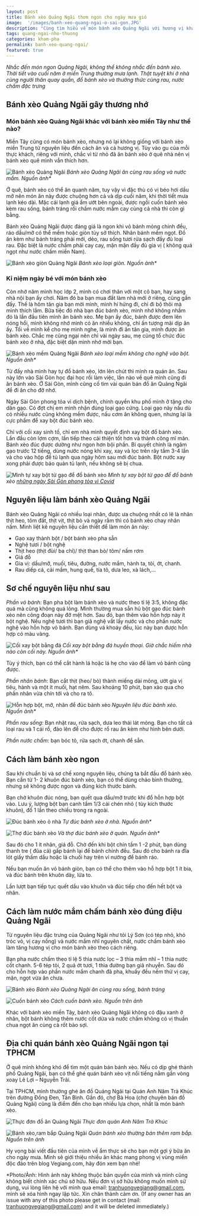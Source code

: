 ```yaml
---
layout: post
title: Bánh xèo Quảng Ngãi thơm ngon cho ngày mưa gió
image:  '/images/banh-xeo-quang-ngai-o-sai-gon.JPG'
description: "Cùng tìm hiểu về món bánh xèo Quảng Ngãi với hương vị khác biệt. Nguyên liệu, cách làm bánh xèo cũng như địa chỉ bán bánh xèo Quảng Ngãi ngon."
tags: quang-ngai-nho-thuong
categories: kham-pha 
permalink: banh-xeo-quang-ngai/
featured: true
---
```

_Nhắc đến món ngon Quảng Ngãi, không thể không nhắc đến bánh xèo. Thời tiết vào cuối năm ở miền Trung thường mưa lạnh. Thật tuyệt khi ở nhà cùng người thân quay quần, đổ bánh xèo và thưởng thức cùng rau, nước chấm đặc trưng_

## Bánh xèo Quảng Ngãi gây thương nhớ 

### Món bánh xèo Quảng Ngãi khác với bánh xèo miền Tây như thế nào?

Miền Tây cũng có món bánh xèo, nhưng nó lại không giống với bánh xèo miền Trung từ nguyên liệu đến cách ăn và cả hương vị. Tùy vào gu của mỗi thực khách, riêng với mình, chắc vì từ nhỏ đã ăn bánh xèo ở quê nhà nên vị bánh xèo quê mình vẫn thích hơn.

![Bánh xèo Quảng Ngãi](/images/banh-xeo-mem-quang-ngai.jpg)
_Bánh xèo Quảng Ngãi ăn cùng rau sống và nước mắm. Nguồn ảnh*_

Ở quê, bánh xèo có thể ăn quanh năm, tuy vậy vì đặc thù có vị béo hơi dầu mỡ nên món ăn này được chuộng hơn cả và dịp cuối năm, khi thời tiết mưa lạnh kéo dài. Mặc cái lạnh giá ẩm ướt bên ngoài, được ngồi cuốn bánh xèo kèm rau sống, bánh tráng rồi chấm nước mắm cay cùng cả nhà thì còn gì bằng.

Bánh xèo Quảng Ngãi được đáng giá là ngon khi vỏ bánh mỏng chính đều, ráo dầu/mỡ có thể mềm hoặc giòn tùy sở thích. Nhân bánh mềm ngọt. Đồ ăn kèm như bánh tráng phải mới, dẻo, rau sống tươi rửa sạch đầy đủ loại rau. Đặc biệt là nước chấm phải cay cay, mặn mặn đầy đủ gia vị ( không quá ngọt như nước chấm miền Nam).

![Bánh xèo giòn Quảng Ngãi](/images/banh-xeo-gion-mien-trung.jpg)
_Bánh xèo loại giòn. Nguồn ảnh*_

### Kỉ niệm ngày bé với món bánh xèo

Còn nhớ năm mình học lớp 2, mình có chơi thân với một cô bạn, hay sang nhà nội bạn ấy chơi. Năm đó ba bạn mua đất làm nhà mới ở riêng, cũng gần đấy. Thế là hôm tân gia bạn mời mình, mình hí hửng đi, chỉ đi bộ thôi mà mình thích lắm. Bữa tiệc đó nhà bạn đúc bánh xèo, mình nhớ không nhầm đó là lần đầu tiên mình ăn bánh xèo. Mẹ bạn ấy đúc, bánh được đem lên nóng hổi, mình không nhớ mình có ăn nhiều không, chỉ ấn tượng mãi dịp ăn ấy. Tối về mình kể cho mẹ mình nghe, là mình đi ăn tân gia, mình được ăn bánh xèo. Chắc mẹ cũng ngại nên chỉ vài ngày sau, mẹ cũng tổ chức đúc bánh xèo ở nhà, đặc biệt dặn mình nhớ mời bạn.

![Bánh xèo mềm Quảng Ngãi](/images/banh-xeo-quang-ngai.jpg)
_Bánh xèo loại mềm không cho nghệ vào bột. Nguồn ảnh*_

Từ đấy nhà mình hay tự đổ bánh xèo, lớn lên chút thì mình ra quán ăn. Sau này lớn vào Sài Gòn học đại học rồi làm việc, lần nào về quê mình cũng đi ăn bánh xèo. Ở Sài Gòn, mình cũng cố tìm vài quán bán đồ ăn Quảng Ngãi để đi ăn cho đỡ nhớ.

Ngày Sài Gòn phong tỏa vì dịch bệnh, chính quyền khu phố mình ở tặng cho dân gạo. Có đợt chị em mình nhận đúng loại gạo cứng. Loại gạo này nấu dù có nhiều nước cũng không mềm được, nấu cơm ăn không quen, nhưng lại là cực phẩm để xay bột đúc bánh xèo.

Chỉ với cối xay sinh tố, chỉ em nhà mình quyết định xay bột đổ bánh xèo. Lần đầu còn lợm cợm, lần tiếp theo cải thiện tốt hơn và thành công mĩ mãn. Bánh xèo đúc được dường như ngon hơn bội phần. Bí quyết chính là ngâm gạo trước 12 tiếng, dùng nước nóng khi xay, xay và lọc trên rây tầm 3-4 lần và cho vào hộp để tủ lạnh qua ngày hôm sau mới đúc bánh. Bột nước xay xong phải được bảo quản tủ lạnh, nếu không sẽ bị chua.

![Mình tự xay bột từ gạo để đổ bánh xèo](/images/banh-xeo-tai-sai-gon-dich-covid-2021.png)
_Mình tự xay bột từ gạo để đổ bánh xèo [những ngày Sài Gòn phong tỏa vì Covid](https://vegiang.com/Covid-19-sai-gon-nhung-ngay-thang-khong-quen)_

## Nguyên liệu làm bánh xèo Quảng Ngãi

Bánh xèo Quảng Ngãi có nhiều loại nhân, được ưa chuộng nhất có lẽ là nhân thịt heo, tôm đất, thịt vịt, thịt bò và ngày rằm thì có bánh xèo chay nhân nấm. Mình liệt kê nguyên liệu cần thiết để làm món ăn này:

-	Gạo xay thành bột / bột bánh xèo pha sẵn
-	Nghệ tươi / bột nghệ
-	Thịt heo (thịt đùi/ ba chỉ)/ thịt than bò/ tôm/ nấm rơm
-	Giá đỗ
-	Gia vị: dầu/mỡ, muối, tiêu, đường, nước mắm, hành ta, tỏi, ớt, chanh.
-	Rau diếp cá, cải mầm, hung quế, tía tô, dưa leo, xà lách,…

## Sơ chế nguyên liệu như sau

*Phần vỏ bánh*: Bạn pha bột làm bánh xèo và nước theo tỉ lệ 3:5, không đặc quá mà cũng không quá lỏng. Mình thường mua sẵn hủ bột gạo đúc bánh xèo nên công đoạn này đỡ mệt hơn. Sau đó, bạn thêm vào hỗn hợp này ít bột nghệ. Nếu nghệ tươi thì bạn giã nghệ vắt lấy nước và cho phần nước nghệ vào hỗn hợp vỏ bánh. Bạn dùng vá khoáy đều, lúc này bạn được hỗn hợp có màu vàng.

![Cối xay bột bằng đá](/images/coi-xay-bot-bang-da.png)
_Cối xay bột bằng đá huyền thoại. Giờ chắc hiếm nhà nào còn cối này. Nguồn ảnh*_ 

Tùy ý thích, bạn có thể cắt hành lá hoặc lá hẹ cho vào để làm vỏ bánh cũng được.

*Phần nhân bánh*: Bạn cắt thịt (heo/ bò) thành miếng dài mỏng, ướt gia vị tiêu, hành và một ít muối, hạt nêm. Sau khoảng 10 phút, bạn xào qua cho phần nhân vừa chín tới và cho ra tô.

![Hỗn hợp bột, mỡ, nhân để đúc bánh xèo](/images/bot-duc-banh-xeo.jpg)
_Nguyên liệu đúc bánh xèo. Nguồn ảnh*_

*Phần rau sống*: Bạn nhặt rau, rửa sạch, dưa leo thái lát mỏng. Bạn cho tất cả loại rau và 1 cái rổ, đảo lên để cho được rổ rau ăn kèm như hình bên dưới.

*Phần nước chấm*: bạn bóc tỏ, rửa sạch ớt, chanh để sẵn.

## Cách làm bánh xèo ngon 

Sau khi chuẩn bị và sơ chế xong nguyên liệu, chúng ta bắt đầu đổ bánh xèo. Bạn cần từ 1- 2 khuôn đúc bánh xèo, bạn có thể dùng chảo bình thường, nhưng sẽ không được ngon và đúng kích thước bánh.

Bạn chờ khuôn đúc nóng, bạn quết qua dầu/mỡ trước khi đổ hỗn hợp bột vào. Lưu ý, lượng bột bạn canh tầm 1/3 cái chén nhỏ ( tùy kích thước khuôn), đổ 1 lần theo chiều trong ra ngoài.

![Đúc bánh xèo ỏ nhà](/images/duc-banh-xeo-o-nha.jpg)
_Tự đúc bánh xèo ở nhà. Nguồn ảnh*_

![Thợ đúc bánh xèo](/images/khuong-duc-banh-xeo.jpg)
_Và thợ đúc bánh xèo ở quán.  Nguồn ảnh*_

Sau đó cho 1 ít nhân, giá đỗ. Chờ đến khi bột chín tầm 1 -2 phút, bạn dùng thanh tre ( đũa cả) gấp bánh lại để bánh chính đều. Sau đó cho bánh ra đĩa lót giấy thấm dầu hoặc lá chuối hay trên vỉ nướng để bánh ráo.

Nếu bạn muốn ăn vỏ bánh giòn, bạn có thể cho thêm vào hỗ hợp bột 1 ít bia, và đúc bánh trên khuôn dày, lửa to. 

Lần lượt bạn tiếp tục quết dầu vào khuôn và đúc tiếp cho đến hết bột và nhân.

## Cách làm nước mắm chấm bánh xèo đúng điệu Quảng Ngãi

Từ nguyên liệu đặc trưng của Quảng Ngãi như tỏi Lý Sơn (có tép nhỏ, khó tróc vỏ, vị cay nồng) và nước mắm nhĩ nguyên chất, nước chấm bánh xèo làm tăng hương vị cho món bánh xèo theo cách riêng.

Bạn pha nước chấm theo tỉ lệ 5 thìa nước lọc – 3 thìa mắm nhĩ – 1 thìa nước cốt chanh. 5-6 tép tỏi, 2 quả ớt tươi, 1 thìa đường bạn giã nhuyễn. Sau đó cho hỗn hợp vào phần nước mắm chanh đã pha, khuấy đều nếm thử vị cay, mặn, ngọt vừa ăn chưa.

![Bánh xèo](/images/nuoc-cham-banh-xeo.JPG)
_Bánh xèo Quảng Ngãi ăn cùng rau sống, bánh tráng_

![Cuốn bánh xèo](/images/quan-banh-xeo-mien-trung-tai-binh-thanh.jpg)
_Cách cuốn bánh xèo. Nguồn trên ảnh_ 

Khác với bánh xèo miền Tây, bánh xèo Quảng Ngãi không có đậu xanh ở nhân, bột bánh không thêm nước cốt dừa và nước chấm không có vị thuần chua ngọt ăn cùng cà rốt bào sợi.

## Địa chỉ quán bánh xèo Quảng Ngãi ngon tại TPHCM

Ở quê mình không khó để tìm một quán bán bánh xèo. Nếu có dịp ghé thành phố Quảng Ngãi, bạn có thể ghé quán bánh xèo vịt nổi tiếng nằm gần vòng xoay Lê Lợi – Nguyễn Trãi.

Tại TPHCM, mình thường ghé ăn đồ Quảng Ngãi tại Quán Anh Năm Trà Khúc trên đường Đồng Đen, Tân Bình. Gần đó, chợ Bà Hoa (chợ chuyên bán đồ Quảng Ngãi) cũng là điểm đến cho bạn nhiều lựa chọn, nhất là món bánh xèo.

![Thực đơn đồ ăn Quảng Ngãi](/images/thuc-don-quan-anh-nam-tra-khuc.JPG)
_Thực đơn quán Anh Năm Trà Khúc_

![Bánh xèo,ram bắp Quảng Ngãi](/images/banh-xeo-ram-bap.jpg)
_Quán bánh xèo thường bán thêm ram bắp. Nguồn trên ảnh_

Hy vọng bài viết đầu tiên của mình về ẩm thực sẽ cho bạn một gợi ý bữa ăn cho ngày mưa. Mình sẽ giới thiệu nhiều ăn khác mang phong vị vùng miền độc đáo trên blog Vegiang.com, hãy đón xem bạn nhé!

*Photo/Ảnh: Hình ảnh này không thuộc bản quyền của mình và mình cũng không biết chính xác chủ sở hữu. Nếu đơn vị sở hữu không muốn mình sử dụng, vui lòng liên hệ với mình qua email: tranhuongvegiang@gmail.com, mình sẽ xóa hình ngay lập tức. Xin chân thành cảm ơn. (If any owner has an issue with any of this photo please get in contact (mail: tranhuongvegiang@gmail.com) and it will be deleted immediately.)
